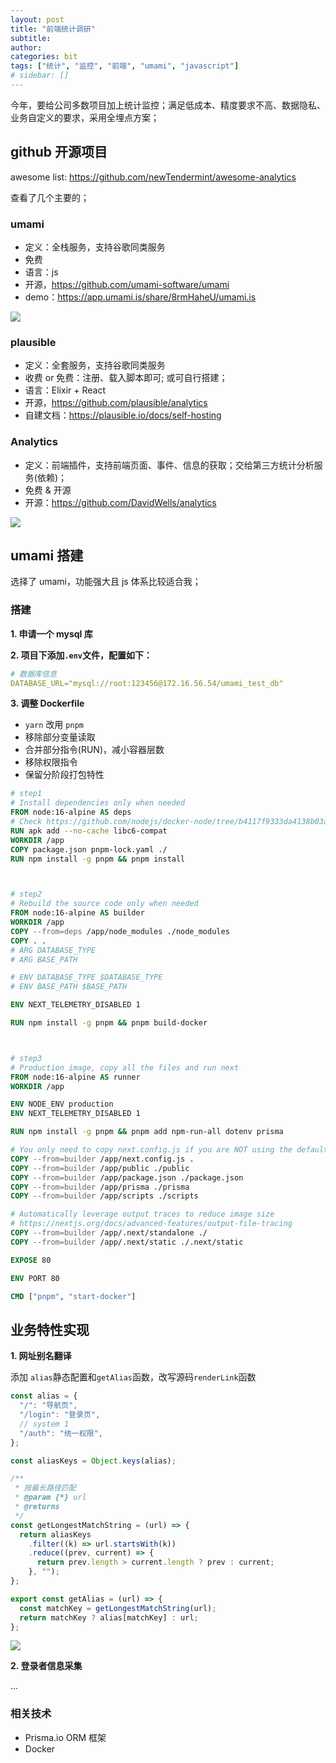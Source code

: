 ```yaml
---
layout: post
title: "前端统计调研"
subtitle:
author:
categories: bit
tags: ["统计", "监控", "前端", "umami", "javascript"]
# sidebar: []
---
```


今年，要给公司多数项目加上统计监控；满足低成本、精度要求不高、数据隐私、业务自定义的要求，采用全埋点方案；

## github 开源项目

awesome list: https://github.com/newTendermint/awesome-analytics

查看了几个主要的；

### umami

- 定义：全栈服务，支持谷歌同类服务
- 免费
- 语言：js
- 开源，https://github.com/umami-software/umami
- demo：https://app.umami.is/share/8rmHaheU/umami.is

<img src="/images/2023-02-08/1.jpg" >

### plausible

- 定义：全套服务，支持谷歌同类服务
- 收费 or 免费：注册、载入脚本即可; 或可自行搭建；
- 语言：Elixir + React
- 开源，https://github.com/plausible/analytics
- 自建文档：https://plausible.io/docs/self-hosting

### Analytics

- 定义：前端插件，支持前端页面、事件、信息的获取；交给第三方统计分析服务(依赖)；
- 免费 & 开源
- 开源：https://github.com/DavidWells/analytics

<img src="/images/2023-02-08/2.jpg" >

## umami 搭建

选择了 umami，功能强大且 js 体系比较适合我；

### 搭建

<b>1. 申请一个 mysql 库</b>

<b>2. 项目下添加`.env`文件，配置如下：</b>

```yml
# 数据库信息
DATABASE_URL="mysql://root:123456@172.16.56.54/umami_test_db"
```

<b>3. 调整 Dockerfile</b>

- `yarn` 改用 `pnpm`
- 移除部分变量读取
- 合并部分指令(RUN)，减小容器层数
- 移除权限指令
- 保留分阶段打包特性

```Dockerfile
# step1
# Install dependencies only when needed
FROM node:16-alpine AS deps
# Check https://github.com/nodejs/docker-node/tree/b4117f9333da4138b03a546ec926ef50a31506c3#nodealpine to understand why libc6-compat might be needed.
RUN apk add --no-cache libc6-compat
WORKDIR /app
COPY package.json pnpm-lock.yaml ./
RUN npm install -g pnpm && pnpm install



# step2
# Rebuild the source code only when needed
FROM node:16-alpine AS builder
WORKDIR /app
COPY --from=deps /app/node_modules ./node_modules
COPY . .
# ARG DATABASE_TYPE
# ARG BASE_PATH

# ENV DATABASE_TYPE $DATABASE_TYPE
# ENV BASE_PATH $BASE_PATH

ENV NEXT_TELEMETRY_DISABLED 1

RUN npm install -g pnpm && pnpm build-docker



# step3
# Production image, copy all the files and run next
FROM node:16-alpine AS runner
WORKDIR /app

ENV NODE_ENV production
ENV NEXT_TELEMETRY_DISABLED 1

RUN npm install -g pnpm && pnpm add npm-run-all dotenv prisma

# You only need to copy next.config.js if you are NOT using the default configuration
COPY --from=builder /app/next.config.js .
COPY --from=builder /app/public ./public
COPY --from=builder /app/package.json ./package.json
COPY --from=builder /app/prisma ./prisma
COPY --from=builder /app/scripts ./scripts

# Automatically leverage output traces to reduce image size
# https://nextjs.org/docs/advanced-features/output-file-tracing
COPY --from=builder /app/.next/standalone ./
COPY --from=builder /app/.next/static ./.next/static

EXPOSE 80

ENV PORT 80

CMD ["pnpm", "start-docker"]
```

## 业务特性实现

<b>1. 网址别名翻译</b>

添加 `alias`静态配置和`getAlias`函数，改写源码`renderLink`函数

```js
const alias = {
  "/": "导航页",
  "/login": "登录页",
  // system 1
  "/auth": "统一权限",
};

const aliasKeys = Object.keys(alias);

/**
 * 按最长路径匹配
 * @param {*} url
 * @returns
 */
const getLongestMatchString = (url) => {
  return aliasKeys
    .filter((k) => url.startsWith(k))
    .reduce((prev, current) => {
      return prev.length > current.length ? prev : current;
    }, "");
};

export const getAlias = (url) => {
  const matchKey = getLongestMatchString(url);
  return matchKey ? alias[matchKey] : url;
};
```

<img src="/images/2023-02-08/3.jpg" >

<b>2. 登录者信息采集</b>

...

### 相关技术

- Prisma.io ORM 框架
- Docker
